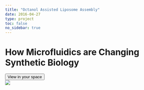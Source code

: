 ```yaml
---
title: "Octanol Assisted Liposome Assembly"
date: 2016-04-27
type: project
toc: false
no_sidebar: true
---
```


# How Microfluidics are Changing Synthetic Biology

<model-viewer src="1.glb" ar ar-modes="webxr scene-viewer quick-look" camera-controls tone-mapping="neutral" poster="poster.webp" shadow-intensity="1">
    <div class="progress-bar hide" slot="progress-bar">
        <div class="update-bar"></div>
    </div>
    <button slot="ar-button" id="ar-button">
        View in your space
    </button>
    <div id="ar-prompt">
        <img src="https://modelviewer.dev/shared-assets/icons/hand.png">
    </div>
</model-viewer>
